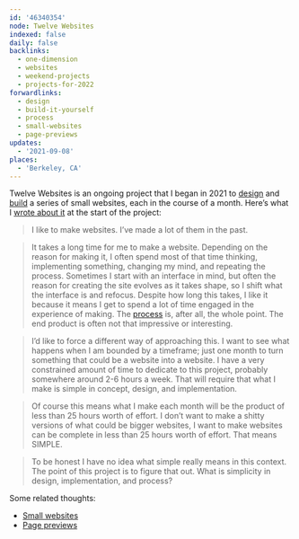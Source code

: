 ```yaml
---
id: '46340354'
node: Twelve Websites
indexed: false
daily: false
backlinks:
  - one-dimension
  - websites
  - weekend-projects
  - projects-for-2022
forwardlinks:
  - design
  - build-it-yourself
  - process
  - small-websites
  - page-previews
updates:
  - '2021-09-08'
places:
  - 'Berkeley, CA'
---
```


Twelve Websites is an ongoing project that I began in 2021 to [design](design.md) and [build](build-it-yourself.md) a series of small websites, each in the course of a month. Here’s what I [wrote about it](https://futureland.tv/christian/entry/34203) at the start of the project:

> I like to make websites. I’ve made a lot of them in the past.

> It takes a long time for me to make a website. Depending on the reason for making it, I often spend most of that time thinking, implementing something, changing my mind, and repeating the process. Sometimes I start with an interface in mind, but often the reason for creating the site evolves as it takes shape, so I shift what the interface is and refocus. Despite how long this takes, I like it because it means I get to spend a lot of time engaged in the experience of making. The [process](process.md) is, after all, the whole point. The end product is often not that impressive or interesting.

> I’d like to force a different way of approaching this. I want to see what happens when I am bounded by a timeframe; just one month to turn something that could be a website into a website. I have a very constrained amount of time to dedicate to this project, probably somewhere around 2-6 hours a week. That will require that what I make is simple in concept, design, and implementation.

> Of course this means what I make each month will be the product of less than 25 hours worth of effort. I don’t want to make a shitty versions of what could be bigger websites, I want to make websites can be complete in less than 25 hours worth of effort. That means SIMPLE.

> To be honest I have no idea what simple really means in this context. The point of this project is to figure that out. What is simplicity in design, implementation, and process?

Some related thoughts:

- [Small websites](small-websites.md)
- [Page previews](page-previews.md)
